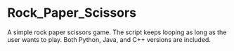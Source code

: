 # Rock_Paper_Scissors
A simple rock paper scissors game.
The script keeps looping as long as the user wants to play.
Both Python, Java, and C++ versions are included.